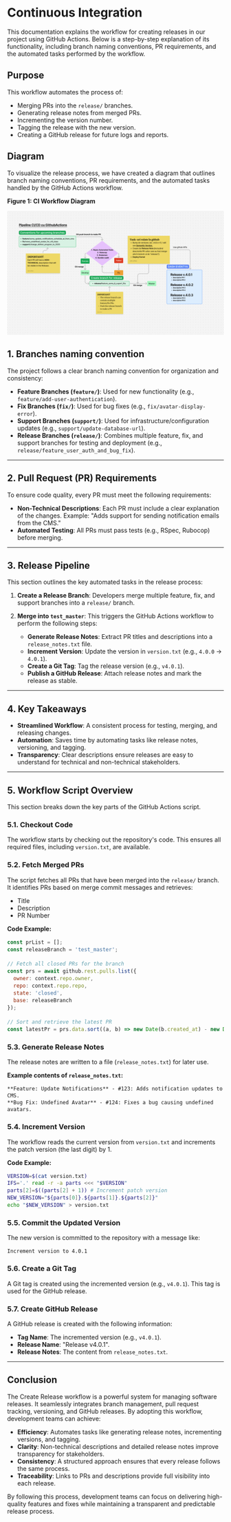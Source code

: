 # Continuous Integration

This documentation explains the workflow for creating releases in our project using GitHub Actions. Below is a step-by-step explanation of its functionality, including branch naming conventions, PR requirements, and the automated tasks performed by the workflow.

## Purpose

This workflow automates the process of:

* Merging PRs into the `release/` branches.
* Generating release notes from merged PRs.
* Incrementing the version number.
* Tagging the release with the new version.
* Creating a GitHub release for future logs and reports.

## Diagram

To visualize the release process, we have created a diagram that outlines branch naming conventions, PR requirements, and the automated tasks handled by the GitHub Actions workflow.

**Figure 1: CI Workflow Diagram**

![CI Workflow Diagram](/images/workflow_diagram.png)

## 1. Branches naming convention

The project follows a clear branch naming convention for organization and consistency:

* **Feature Branches (`feature/`)**: Used for new functionality (e.g., `feature/add-user-authentication`).
* **Fix Branches (`fix/`)**: Used for bug fixes (e.g., `fix/avatar-display-error`).
* **Support Branches (`support/`)**: Used for infrastructure/configuration updates (e.g., `support/update-database-url`).
* **Release Branches (`release/`)**: Combines multiple feature, fix, and support branches for testing and deployment (e.g., `release/feature_user_auth_and_bug_fix`).

---

## 2. Pull Request (PR) Requirements

To ensure code quality, every PR must meet the following requirements:

* **Non-Technical Descriptions**: Each PR must include a clear explanation of the changes. Example: "Adds support for sending notification emails from the CMS."
* **Automated Testing**: All PRs must pass tests (e.g., RSpec, Rubocop) before merging.

---

## 3. Release Pipeline

This section outlines the key automated tasks in the release process:

1. **Create a Release Branch**: Developers merge multiple feature, fix, and support branches into a `release/` branch.
2. **Merge into `test_master`**: This triggers the GitHub Actions workflow to perform the following steps:

    * **Generate Release Notes**: Extract PR titles and descriptions into a `release_notes.txt` file.
    * **Increment Version**: Update the version in `version.txt` (e.g., `4.0.0` → `4.0.1`).
    * **Create a Git Tag**: Tag the release version (e.g., `v4.0.1`).
    * **Publish a GitHub Release**: Attach release notes and mark the release as stable.

---

## 4. Key Takeaways

* **Streamlined Workflow**: A consistent process for testing, merging, and releasing changes.
* **Automation**: Saves time by automating tasks like release notes, versioning, and tagging.
* **Transparency**: Clear descriptions ensure releases are easy to understand for technical and non-technical stakeholders.

---

## 5. Workflow Script Overview

This section breaks down the key parts of the GitHub Actions script.

### 5.1. Checkout Code

The workflow starts by checking out the repository's code. This ensures all required files, including `version.txt`, are available.

### 5.2. Fetch Merged PRs

The script fetches all PRs that have been merged into the `release/` branch. It identifies PRs based on merge commit messages and retrieves:

* Title
* Description
* PR Number

**Code Example:**

```javascript
const prList = [];
const releaseBranch = 'test_master';

// Fetch all closed PRs for the branch
const prs = await github.rest.pulls.list({
  owner: context.repo.owner,
  repo: context.repo.repo,
  state: 'closed',
  base: releaseBranch
});

// Sort and retrieve the latest PR
const latestPr = prs.data.sort((a, b) => new Date(b.created_at) - new Date(a.created_at))[0];
```

### 5.3. Generate Release Notes

The release notes are written to a file (`release_notes.txt`) for later use.

**Example contents of `release_notes.txt`:**

```
**Feature: Update Notifications** - #123: Adds notification updates to CMS.
**Bug Fix: Undefined Avatar** - #124: Fixes a bug causing undefined avatars.
```

### 5.4. Increment Version

The workflow reads the current version from `version.txt` and increments the patch version (the last digit) by 1.

**Code Example:**

```bash
VERSION=$(cat version.txt)
IFS='.' read -r -a parts <<< "$VERSION"
parts[2]=$((parts[2] + 1)) # Increment patch version
NEW_VERSION="${parts[0]}.${parts[1]}.${parts[2]}"
echo "$NEW_VERSION" > version.txt
```

### 5.5. Commit the Updated Version

The new version is committed to the repository with a message like:

```
Increment version to 4.0.1
```

### 5.6. Create a Git Tag

A Git tag is created using the incremented version (e.g., `v4.0.1`). This tag is used for the GitHub release.

### 5.7. Create GitHub Release

A GitHub release is created with the following information:

* **Tag Name**: The incremented version (e.g., `v4.0.1`).
* **Release Name**: "Release v4.0.1".
* **Release Notes**: The content from `release_notes.txt`.

---

## Conclusion

The Create Release workflow is a powerful system for managing software releases. It seamlessly integrates branch management, pull request tracking, versioning, and GitHub releases. By adopting this workflow, development teams can achieve:

* **Efficiency**: Automates tasks like generating release notes, incrementing versions, and tagging.
* **Clarity**: Non-technical descriptions and detailed release notes improve transparency for stakeholders.
* **Consistency**: A structured approach ensures that every release follows the same process.
* **Traceability**: Links to PRs and descriptions provide full visibility into each release.

By following this process, development teams can focus on delivering high-quality features and fixes while maintaining a transparent and predictable release process.
